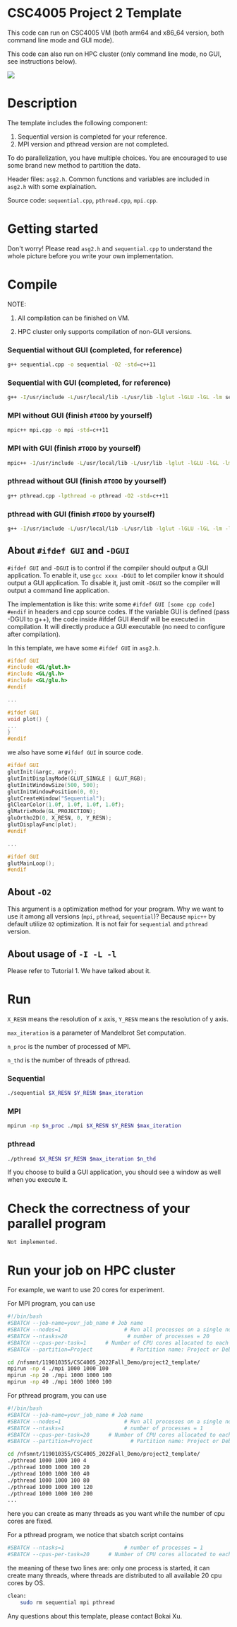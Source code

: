 # CSC4005 Project 2 Template


This code can run on CSC4005 VM (both arm64 and x86_64 version, both command line mode and GUI mode). 

This code can also run on HPC cluster (only command line mode, no GUI, see instructions below). 


![](gui.png)


# Description

The template includes the following component:

1. Sequential version is completed for your reference.
2. MPI version and pthread version are not completed.

To do parallelization, you have multiple choices. You are encouraged to use some brand new method to partition the data. 


Header files: `asg2.h`. Common functions and variables are included in `asg2.h` with some explaination.


Source code: `sequential.cpp`, `pthread.cpp`, `mpi.cpp`.


# Getting started
Don't worry! Please read `asg2.h` and `sequential.cpp` to understand the whole picture before you write your own implementation.


# Compile

NOTE: 

1. All compilation can be finished on VM.

2. HPC cluster only supports compilation of non-GUI versions.

### Sequential without GUI (completed, for reference)
```sh
g++ sequential.cpp -o sequential -O2 -std=c++11
```

### Sequential with GUI (completed, for reference)
```sh
g++ -I/usr/include -L/usr/local/lib -L/usr/lib -lglut -lGLU -lGL -lm sequential.cpp -o sequential -DGUI -O2 -std=c++11
```

### MPI without GUI (finish `#TODO` by yourself)
```sh
mpic++ mpi.cpp -o mpi -std=c++11
```

### MPI with GUI (finish `#TODO` by yourself)
```sh
mpic++ -I/usr/include -L/usr/local/lib -L/usr/lib -lglut -lGLU -lGL -lm mpi.cpp -o mpi -DGUI -std=c++11
```


### pthread without GUI (finish `#TODO` by yourself)
```sh
g++ pthread.cpp -lpthread -o pthread -O2 -std=c++11
```

### pthread with GUI (finish `#TODO` by yourself)
```sh
g++ -I/usr/include -L/usr/local/lib -L/usr/lib -lglut -lGLU -lGL -lm -lpthread pthread.cpp -o pthread -DGUI -O2 -std=c++11
```

## About `#ifdef GUI` and `-DGUI`

`#ifdef GUI` and `-DGUI` is to control if the compiler should output a GUI application. To enable it, use `gcc xxxx -DGUI` to let compiler know it should output a GUI application. To disable it, just omit `-DGUI` so the compiler will output a command line application.

The implementation is like this:
write some `#ifdef GUI [some cpp code] #endif` in headers and cpp source codes. If the variable GUI is defined (pass -DGUI to g++), the code inside #ifdef GUI #endif will be executed in compilation. It will directly produce a GUI executable (no need to configure after compilation). 

In this template, we have some `#ifdef GUI` in `asg2.h`.

```c++
#ifdef GUI
#include <GL/glut.h>
#include <GL/gl.h>
#include <GL/glu.h>
#endif

...

#ifdef GUI
void plot() {
...
}
#endif
```

we also have some `#ifdef GUI` in source code.

```c++
#ifdef GUI
glutInit(&argc, argv);
glutInitDisplayMode(GLUT_SINGLE | GLUT_RGB);
glutInitWindowSize(500, 500);
glutInitWindowPosition(0, 0);
glutCreateWindow("Sequential");
glClearColor(1.0f, 1.0f, 1.0f, 1.0f);
glMatrixMode(GL_PROJECTION);
gluOrtho2D(0, X_RESN, 0, Y_RESN);
glutDisplayFunc(plot);
#endif

...

#ifdef GUI
glutMainLoop();
#endif
```


## About `-O2`

This argument is a optimization method for your program. Why we want to use it among all versions (`mpi`, `pthread`, `sequential`)? Because `mpic++` by default utilize `O2` optimization. It is not fair for `sequential` and `pthread` version. 

## About usage of `-I -L -l` 

Please refer to Tutorial 1. We have talked about it.


# Run

`X_RESN` means the resolution of x axis, `Y_RESN` means the resolution of y axis.

`max_iteration` is a parameter of Mandelbrot Set computation.

`n_proc` is the number of processed of MPI.

`n_thd` is the number of threads of pthread.

### Sequential
```sh
./sequential $X_RESN $Y_RESN $max_iteration
```

### MPI
```sh
mpirun -np $n_proc ./mpi $X_RESN $Y_RESN $max_iteration
```

### pthread
```sh
./pthread $X_RESN $Y_RESN $max_iteration $n_thd
```

If you choose to build a GUI application, you should see a window as well when you execute it.


# Check the correctness of your parallel program

`Not implemented.`



# Run your job on HPC cluster

For example, we want to use 20 cores for experiment.

For MPI program, you can use

```sh
#!/bin/bash
#SBATCH --job-name=your_job_name # Job name
#SBATCH --nodes=1                    # Run all processes on a single node	
#SBATCH --ntasks=20                   # number of processes = 20
#SBATCH --cpus-per-task=1      # Number of CPU cores allocated to each process (please use 1 here, in comparison with pthread)
#SBATCH --partition=Project            # Partition name: Project or Debug (Debug is default)

cd /nfsmnt/119010355/CSC4005_2022Fall_Demo/project2_template/
mpirun -np 4 ./mpi 1000 1000 100
mpirun -np 20 ./mpi 1000 1000 100
mpirun -np 40 ./mpi 1000 1000 100


```

For pthread program, you can use

```sh
#!/bin/bash
#SBATCH --job-name=your_job_name # Job name
#SBATCH --nodes=1                    # Run all processes on a single node	
#SBATCH --ntasks=1                   # number of processes = 1 
#SBATCH --cpus-per-task=20      # Number of CPU cores allocated to each process
#SBATCH --partition=Project            # Partition name: Project or Debug (Debug is default)

cd /nfsmnt/119010355/CSC4005_2022Fall_Demo/project2_template/
./pthread 1000 1000 100 4
./pthread 1000 1000 100 20
./pthread 1000 1000 100 40
./pthread 1000 1000 100 80
./pthread 1000 1000 100 120
./pthread 1000 1000 100 200
...

```

here you can create as many threads as you want while the number of cpu cores are fixed.

For a pthread program, we notice that sbatch script contains

```sh
#SBATCH --ntasks=1                   # number of processes = 1 
#SBATCH --cpus-per-task=20      # Number of CPU cores allocated to each process
```

the meaning of these two lines are: only one process is started, it can create many threads, where threads are distributed to all available 20 cpu cores by OS. 


```sh
clean:
	sudo rm sequential mpi pthread
```

Any questions about this template, please contact Bokai Xu.
